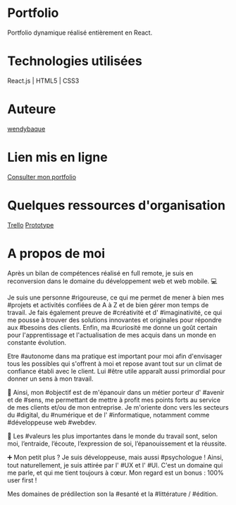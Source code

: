 # Portfolio
Portfolio dynamique réalisé entièrement en React.

# Technologies utilisées
React.js | HTML5 | CSS3 

# Auteure
[wendybaque](https://github.com/wendybaque)

# Lien mis en ligne
[Consulter mon portfolio](https://wendybaquedevweb.netlify.app/)


# Quelques ressources d'organisation 
[Trello](https://trello.com/b/5XRks4Sh/portfolio)
[Prototype](https://www.figma.com/file/wp4k9sUpbuABm9KiZVkq94/Prototype-portfolio)

# A propos de moi 
Après un bilan de compétences réalisé en full remote, je suis en reconversion dans le domaine du développement web et web mobile. 💻

Je suis une personne #rigoureuse, ce qui me permet de mener à bien mes #projets et activités confiées de A à Z et de bien gérer mon temps de travail. Je fais également preuve de #créativité et d' #imaginativité, ce qui me pousse à trouver des solutions innovantes et originales pour répondre aux #besoins des clients. Enfin, ma #curiosité me donne un goût certain pour l'apprentissage et l'actualisation de mes acquis dans un monde en constante évolution. 

Etre #autonome dans ma pratique est important pour moi afin d'envisager tous les possibles qui s'offrent à moi et repose avant tout sur un climat de confiance établi avec le client. Lui #être utile apparaît aussi primordial pour donner un sens à mon travail. 

🎯 Ainsi, mon #objectif est de m'épanouir dans un métier porteur d' #avenir et de #sens, me permettant de mettre à profit mes points forts au service de mes clients et/ou de mon entreprise. Je m'oriente donc vers les secteurs du #digital, du #numérique et de l' #informatique, notamment comme #développeuse web #webdev.

🚀 Les #valeurs les plus importantes dans le monde du travail sont, selon moi, l’entraide, l’écoute, l’expression de soi, l’épanouissement et la réussite. 

➕ Mon petit plus ? 
Je suis développeuse, mais aussi #psychologue ! 
Ainsi, tout naturellement, je suis attirée par l' #UX et l' #UI. 
C'est un domaine qui me parle, et qui me tient toujours à cœur. 
Mon regard est un bonus : 100% user first !

Mes domaines de prédilection son la #esanté et la #littérature / #édition.
